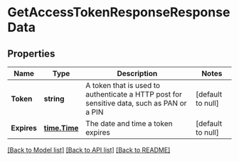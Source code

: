 # GetAccessTokenResponseResponseData

## Properties
Name | Type | Description | Notes
------------ | ------------- | ------------- | -------------
**Token** | **string** | A token that is used to authenticate a HTTP post for sensitive data, such as PAN or a PIN | [default to null]
**Expires** | [**time.Time**](time.Time.md) | The date and time a token expires | [default to null]

[[Back to Model list]](../README.md#documentation-for-models) [[Back to API list]](../README.md#documentation-for-api-endpoints) [[Back to README]](../README.md)


